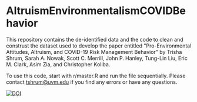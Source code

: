 # AltruismEnvironmentalismCOVIDBehavior

This repository contains the de-identified data and the code to clean and construst the dataset used to develop the paper entitled "Pro-Environmental Attitudes, Altruism, and COVID-19 Risk Management Behavior" by Trisha Shrum, Sarah A. Nowak, Scott C. Merrill, John P. Hanley, Tung-Lin Liu, Eric M. Clark, Asim Zia, and Christopher Koliba. 

To use this code, start with r/master.R and run the file sequentially. Please contact tshrum@uvm.edu if you find any errors or have any questions.

[![DOI](https://zenodo.org/badge/373265895.svg)](https://zenodo.org/badge/latestdoi/373265895)

